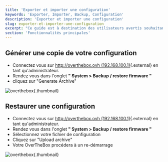```yaml
---
title: 'Exporter et importer une configuration'
keywords: 'Exporter, Importer, Backup, Configuration'
description: 'Exporter et importer une configuration'
slug: exporter-et-importer-une-configuration
excerpt: "Ce guide est à destination des utilisateurs avertis souhaitant sauvegarder leur configuration avant de réaliser des modifications ou pour importer des configurations pré-reglées afin d'aller plus vite lors d''un déploiement."
section: 'Fonctionnalités principales'
---
```


## Générer une copie de votre configuration
- Connectez vous sur [http://overthebox.ovh (192.168.100.1)](http://overthebox.ovh){.external} en tant qu'administrateur.
- Rendez vous dans l'onglet **" System > Backup / restore firmware "**
- cliquez sur "Generate Archive"


![overthebox](images/4407.png){.thumbnail}


## Restaurer une configuration
- Connectez vous sur [http://overthebox.ovh (192.168.100.1)](http://overthebox.ovh){.external} en tant qu'administrateur.
- Rendez vous dans l'onglet **" System > Backup / restore firmware "**
- Sélectionnez votre fichier de configuration
- Cliquez sur "Upload archive"
- Votre OverTheBox procédera à un re-démarrage


![overthebox](images/4408.png){.thumbnail}
